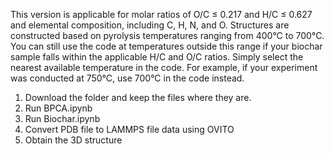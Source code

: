 This version is applicable for molar ratios of O/C ≤ 0.217 and H/C ≤ 0.627 and elemental composition, including C, H, N, and O.
Structures are constructed based on pyrolysis temperatures ranging from 400°C to 700°C. You can still use the code at temperatures outside this range if your biochar sample falls within the applicable H/C and O/C ratios. Simply select the nearest available temperature in the code. For example, if your experiment was conducted at 750°C, use 700°C in the code instead.
1. Download the folder and keep the files where they are. 
2. Run BPCA.ipynb
3. Run Biochar.ipynb
4. Convert PDB file to LAMMPS file data using OVITO
5. Obtain the 3D structure
